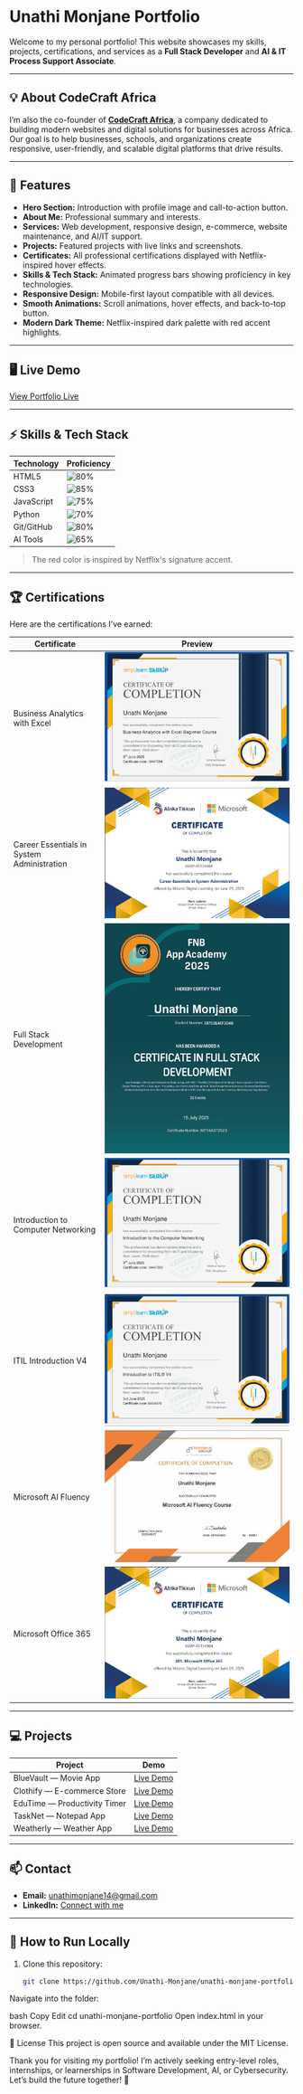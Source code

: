 # Unathi Monjane Portfolio

Welcome to my personal portfolio! This website showcases my skills, projects, certifications, and services as a **Full Stack Developer** and **AI & IT Process Support Associate**.

---

## 💡 About CodeCraft Africa

I’m also the co-founder of **[CodeCraft Africa](https://unathi-monjane.github.io/codecraft-africa-portfolio)**, a company dedicated to building modern websites and digital solutions for businesses across Africa. Our goal is to help businesses, schools, and organizations create responsive, user-friendly, and scalable digital platforms that drive results.

---

## 🌟 Features

- **Hero Section:** Introduction with profile image and call-to-action button.  
- **About Me:** Professional summary and interests.  
- **Services:** Web development, responsive design, e-commerce, website maintenance, and AI/IT support.  
- **Projects:** Featured projects with live links and screenshots.  
- **Certificates:** All professional certifications displayed with Netflix-inspired hover effects.  
- **Skills & Tech Stack:** Animated progress bars showing proficiency in key technologies.  
- **Responsive Design:** Mobile-first layout compatible with all devices.  
- **Smooth Animations:** Scroll animations, hover effects, and back-to-top button.  
- **Modern Dark Theme:** Netflix-inspired dark palette with red accent highlights.

---

## 🖥️ Live Demo

[View Portfolio Live](https://Unathi-Monjane.github.io/unathi-monjane-portfolio)  

---

## ⚡ Skills & Tech Stack

| Technology | Proficiency |
|------------|-------------|
| HTML5      | ![80%](https://progress-bar.dev/80/?title=HTML5&color=E50914) |
| CSS3       | ![85%](https://progress-bar.dev/85/?title=CSS3&color=E50914) |
| JavaScript | ![75%](https://progress-bar.dev/75/?title=JS&color=E50914) |
| Python     | ![70%](https://progress-bar.dev/70/?title=Python&color=E50914) |
| Git/GitHub | ![80%](https://progress-bar.dev/80/?title=Git&color=E50914) |
| AI Tools   | ![65%](https://progress-bar.dev/65/?title=AI&color=E50914) |

> The red color is inspired by Netflix's signature accent.

---

## 🏆 Certifications

Here are the certifications I’ve earned:

| Certificate | Preview |
|-------------|---------|
| Business Analytics with Excel | ![Excel](images/cert-business-analytics.png) |
| Career Essentials in System Administration | ![SysAdmin](images/cert-career-essentials.png) |
| Full Stack Development | ![FullStack](images/cert-full-stack.png) |
| Introduction to Computer Networking | ![Networking](images/cert-networking.png) |
| ITIL Introduction V4 | ![ITIL](images/cert-itil.png) |
| Microsoft AI Fluency | ![AI](images/cert-microsoft-ai.png) |
| Microsoft Office 365 | ![Office](images/cert-office365.png) |

---

## 💻 Projects

| Project | Demo |
|---------|------|
| BlueVault — Movie App | [Live Demo](https://unathi-monjane.github.io/bluevault) |
| Clothify — E-commerce Store | [Live Demo](https://unathi-monjane.github.io/clothify) |
| EduTime — Productivity Timer | [Live Demo](https://unathi-monjane.github.io/edutime) |
| TaskNet — Notepad App | [Live Demo](https://unathi-monjane.github.io/tasknet) |
| Weatherly — Weather App | [Live Demo](https://unathi-monjane.github.io/weatherly) |

---

## 📫 Contact

- **Email:** unathimonjane14@gmail.com  
- **LinkedIn:** [Connect with me](https://www.linkedin.com/in/unathi-monjane-832a38240)  

---

## 🚀 How to Run Locally

1. Clone this repository:  
   ```bash
   git clone https://github.com/Unathi-Monjane/unathi-monjane-portfolio.git
Navigate into the folder:

bash
Copy
Edit
cd unathi-monjane-portfolio
Open index.html in your browser.

🖤 License
This project is open source and available under the MIT License.

Thank you for visiting my portfolio!
I’m actively seeking entry-level roles, internships, or learnerships in Software Development, AI, or Cybersecurity.
Let’s build the future together! 🚀




